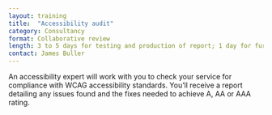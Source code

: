 ```yaml
---
layout: training
title:  "Accessibility audit"
category: Consultancy
format: Collaborative review  
length: 3 to 5 days for testing and production of report; 1 day for further testing once fixes have been made
contact: James Buller
---
```


An accessibility expert will work with you to check your service for compliance with WCAG accessibility standards. You’ll receive a report detailing any issues found and the fixes needed to achieve A, AA or AAA rating.
